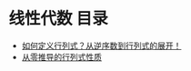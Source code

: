 # 线性代数 目录

- [如何定义行列式？从逆序数到行列式的展开！](./the-determinant.md)
- [从零推导的行列式性质](./the-determinant-properties.md)